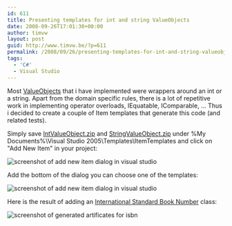 ```yaml
---
id: 611
title: Presenting templates for int and string ValueObjects
date: 2008-09-26T17:01:30+00:00
author: timvw
layout: post
guid: http://www.timvw.be/?p=611
permalink: /2008/09/26/presenting-templates-for-int-and-string-valueobjects/
tags:
  - 'C#'
  - Visual Studio
---
```

Most [ValueObjects](http://domaindrivendesign.org/discussion/messageboardarchive/ValueObjects.html) that i have implemented were wrappers around an int or a string. Apart from the domain specific rules, there is a lot of repetitive work in implementing operator overloads, IEquatable<T>, IComparable<T>, ... Thus i decided to create a couple of Item templates that generate this code (and related tests).

Simply save [IntValueObject.zip](http://www.timvw.be/wp-content/code/csharp/IntValueObject.zip) and [StringValueObject.zip](http://www.timvw.be/wp-content/code/csharp/StringValueObject.zip) under %My Documents%\Visual Studio 2005\Templates\ItemTemplates and click on "Add New Item" in your project:

![screenshot of add new item dialog in visual studio](http://www.timvw.be/wp-content/images/template_add_new_item.gif)

Add the bottom of the dialog you can choose one of the templates:

![screenshot of add new item dialog in visual studio](http://www.timvw.be/wp-content/images/template_my_templates.gif)

Here is the result of adding an [International Standard Book Number](http://en.wikipedia.org/wiki/International_Standard_Book_Number) class:

![screenshot of generated artificates for isbn](http://www.timvw.be/wp-content/images/template_isbn.gif)
